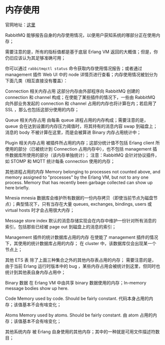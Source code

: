 
# 内存使用

官网地址：[这里](http://www.rabbitmq.com/memory-use.html)

RabbitMQ 能够报告自身的内存使用情况，以便用户获知系统的哪部分正在使用内存；

需要注意的是，所有的指标值都是基于底层 Erlang VM 返回的大概值；但是，你仍旧应该认为其足够准确可用；

你可以通过 `rabbitmqctl status` 命令获取内存使用情况报告；或者通过 management 插件 Web UI 中的 node 详情页进行查看；内存使用情况被划分为下面几类（相互直接没有覆盖）：

Connection 相关内存占用
这部分内存由外部程序向 RabbitMQ 创建的 connection 和 channel 构成；在使能了某些插件的情况下，一些由 RabbitMQ 向外部业务发起的 connection 和 channel 占用的内存也将计算在内；若启用了 SSL ，那么也包括这部分使用的内存；

Queue 相关内存占用
由每条 queue 进程占用的内存构成；需要注意的是，queue 会在达到设置的内存压力阈值时，将其持有的消息内容 swap 到磁盘上；消息的 body 不被计算在这里，而是会被算进 Binary 内存占用统计中；

Plugin 相关内存占用
被插件所占用的内存；这部分统计值不包括 Erlang client 所使用的部分（已被统计到 Connection 占用内存中），也不包括 management 插件数据库所使用的部分（该内存单独统计）；
注意：RabbitMQ 会针对协议插件，如 STOMP 和 MQTT 统计每条 connection 使用的内存；

其他进程占用的内存
Memory belonging to processes not counted above, and memory assigned to "processes" by the Erlang VM, but not to any one process. Memory that has recently been garbage collected can show up here briefly.


Mnesia
mnesia 数据库会维护所有数据的一份内存拷贝（即使当前节点为磁盘节点）；典型情况下，只有当存在大量 queues, exchanges, bindings, users 或 virtual hosts 时才会占用很大内存；

Message store index
默认的消息存储实现会在内存中维护一份针对所有消息的索引，包括那些已经被 page out 到磁盘上的消息的索引；

Management 插件的统计数据库占用的内存
在使能了 management 插件的情况下，其使用的统计数据库占用的内存；
在 cluster 中，该数据库仅会出现某一个节点上；

其他 ETS 表
除了上面三种集合之外的其他内存表占用的内存；
需要注意的是，由于当前 Erlang 运行时版本中的 bug ，某些内存占用会被统计到这里，但同时也统计到其他表自身内存占用中；

Binary 数据
在 Erlang VM 中由共享 binary 数据使用的内存；In-memory message bodies show up here.

Code
Memory used by code. Should be fairly constant.
代码本身占用的内存；该值基本不会有啥变化；

Atoms
Memory used by atoms. Should be fairly constant.
由 atom 占用的内存；该值基本不会有啥变化；

其他系统内存
被 Erlang 自身使用的其他内存；其中的一种就是可用文件描述符数目；
